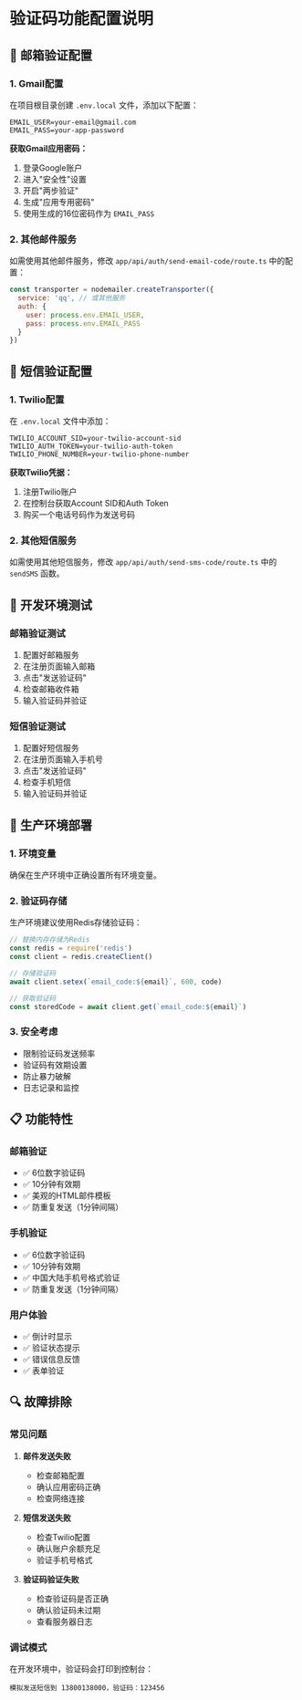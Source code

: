 # 验证码功能配置说明

## 📧 邮箱验证配置

### 1. Gmail配置
在项目根目录创建 `.env.local` 文件，添加以下配置：

```env
EMAIL_USER=your-email@gmail.com
EMAIL_PASS=your-app-password
```

**获取Gmail应用密码：**
1. 登录Google账户
2. 进入"安全性"设置
3. 开启"两步验证"
4. 生成"应用专用密码"
5. 使用生成的16位密码作为 `EMAIL_PASS`

### 2. 其他邮件服务
如需使用其他邮件服务，修改 `app/api/auth/send-email-code/route.ts` 中的配置：

```javascript
const transporter = nodemailer.createTransporter({
  service: 'qq', // 或其他服务
  auth: {
    user: process.env.EMAIL_USER,
    pass: process.env.EMAIL_PASS
  }
})
```

## 📱 短信验证配置

### 1. Twilio配置
在 `.env.local` 文件中添加：

```env
TWILIO_ACCOUNT_SID=your-twilio-account-sid
TWILIO_AUTH_TOKEN=your-twilio-auth-token
TWILIO_PHONE_NUMBER=your-twilio-phone-number
```

**获取Twilio凭据：**
1. 注册Twilio账户
2. 在控制台获取Account SID和Auth Token
3. 购买一个电话号码作为发送号码

### 2. 其他短信服务
如需使用其他短信服务，修改 `app/api/auth/send-sms-code/route.ts` 中的 `sendSMS` 函数。

## 🔧 开发环境测试

### 邮箱验证测试
1. 配置好邮箱服务
2. 在注册页面输入邮箱
3. 点击"发送验证码"
4. 检查邮箱收件箱
5. 输入验证码并验证

### 短信验证测试
1. 配置好短信服务
2. 在注册页面输入手机号
3. 点击"发送验证码"
4. 检查手机短信
5. 输入验证码并验证

## 🚀 生产环境部署

### 1. 环境变量
确保在生产环境中正确设置所有环境变量。

### 2. 验证码存储
生产环境建议使用Redis存储验证码：
```javascript
// 替换内存存储为Redis
const redis = require('redis')
const client = redis.createClient()

// 存储验证码
await client.setex(`email_code:${email}`, 600, code)

// 获取验证码
const storedCode = await client.get(`email_code:${email}`)
```

### 3. 安全考虑
- 限制验证码发送频率
- 验证码有效期设置
- 防止暴力破解
- 日志记录和监控

## 📋 功能特性

### 邮箱验证
- ✅ 6位数字验证码
- ✅ 10分钟有效期
- ✅ 美观的HTML邮件模板
- ✅ 防重复发送（1分钟间隔）

### 手机验证
- ✅ 6位数字验证码
- ✅ 10分钟有效期
- ✅ 中国大陆手机号格式验证
- ✅ 防重复发送（1分钟间隔）

### 用户体验
- ✅ 倒计时显示
- ✅ 验证状态提示
- ✅ 错误信息反馈
- ✅ 表单验证

## 🔍 故障排除

### 常见问题
1. **邮件发送失败**
   - 检查邮箱配置
   - 确认应用密码正确
   - 检查网络连接

2. **短信发送失败**
   - 检查Twilio配置
   - 确认账户余额充足
   - 验证手机号格式

3. **验证码验证失败**
   - 检查验证码是否正确
   - 确认验证码未过期
   - 查看服务器日志

### 调试模式
在开发环境中，验证码会打印到控制台：
```
模拟发送短信到 13800138000，验证码：123456
``` 